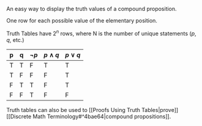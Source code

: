 An easy way to display the truth values of a compound proposition.

One row for each possible value of the elementary position.

Truth Tables have $2^n$ rows, where N is the number of unique statements ($p$, $q$, etc.)

| p   | q   | $\neg p$ | $p\wedge q$ | $p\vee q$ |
| --- | --- | -------- | ----------- | --------- |
| T   | T   | F        | T           | T         |
| T   | F   | F        | F           | T         |
| F   | T   | T        | F           | T         |
| F   | F   | T        | F           | F         |

Truth tables can also be used to [[Proofs Using Truth Tables|prove]] [[Discrete Math Terminology#^4bae64|compound propositions]].
